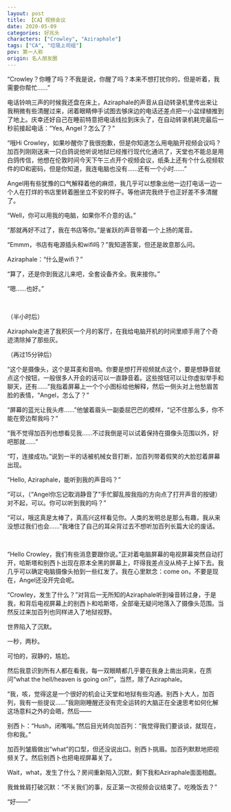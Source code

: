 ```yaml
---
layout: post
title: 【CA】视频会议
date: 2020-05-09 
categories: 好兆头
characters: ["Crowley", "Aziraphale"]
tags: ["CA", "垃圾上司组"]
pov: 第一人称
origin: 名人朋友圈
---
```


“Crowley？你睡了吗？不我是说，你醒了吗？本来不想打扰你的，但是听着，我需要你帮忙……”

电话铃响三声的时候我还盘在床上，Aziraphale的声音从自动转录机里传出来让我稍微有些清醒过来，闭着眼睛伸手试图去够床边的电话还差点把一小盆绿植推到了地上。庆幸还好自己在睡前特意把电话线拉到床头了，在自动转录机耗完最后一秒前接起电话：“Yes, Angel？怎么了？”

“哦Hi Crowley，如果吵醒你了我很抱歉，但是你知道怎么用电脑开视频会议吗？加百列刚刚送来一只白鸽说他听说地狱已经推行现代化通讯了，天堂也不能总是用白鸽传信，他想在伦敦时间今天下午三点开个视频会议，纸条上还有个什么视频软件的ID和密码，但是你知道，我连电脑也没有……还有一个小时……”

Angel用有些犹豫的口气解释着他的麻烦，我几乎可以想象出他一边打电话一边一个人在打烊的书店里转着圈坐立不安的样子。等他讲完我终于也正好差不多清醒了。

“Well，你可以用我的电脑，如果你不介意的话。”

“那就再好不过了，我在书店等你。”是雀跃的声音带着一个上扬的尾音。

“Emmm，书店有电源插头和wifi吗？”我知道答案，但还是故意那么问。

Aziraphale：“什么是wifi？”

“算了，还是你到我这儿来吧，全套设备齐全。我来接你。”

“嗯……也好。”

<br>

（半小时后）

Aziraphale走进了我积灰一个月的客厅，在我给电脑开机的时间里顺手用了个奇迹清除掉了那些灰。

（再过15分钟后）

“这个是摄像头，这个是耳麦和音响。你要是想打开视频就点这个，要是想静音就点这个按钮，一般很多人开会的话可以一直静音着。这些按钮可以让你虚拟举手和聊天，还有……”我指着屏幕上一个个小图标给他解释，然后一侧头对上他愁眉苦脸的表情，“Angel，怎么了？”

“屏幕的蓝光让我头疼……”他皱着眉头一副委屈巴巴的模样，“记不住那么多，你不能在旁边帮我吗？”

“我不觉得加百列也想看见我……不过我倒是可以试着保持在摄像头范围以外，好吧那就……”

“叮，连接成功。”说到一半的话被机械女音打断，加百列带着假笑的大脸怼着屏幕出现。

“Hello, Aziraphale，能听到我的声音吗？”

“可以，（“Angel你忘记取消静音了”手忙脚乱按我指的方向点了打开声音的按键）对不起，可以。你可以听到我的吗？”

“可以，哦这真是太棒了，真高兴这样看见你。人类的发明总是那么有趣，我从来没想过我们也会……”我堵住了自己的耳朵背过去不想听加百列长篇大论的废话。

<br>

“Hello Crowley，我们有些消息要跟你说。”正对着电脑屏幕的电视屏幕突然自动打开，哈斯塔和别西卜出现在原本全黑的屏幕上，吓得我差点没从椅子上掉下去。我几乎可以确定电脑摄像头拍到一些红发了。我在心里默念：come on，不要是现在，Angel还没开完会呢。

“Crowley，发生了什么？”对背后一无所知的Aziraphale听到噪音转过身，于是我，和背后电视屏幕上的别西卜和哈斯塔，全部毫无疑问地落入了摄像头范围。当然反过来加百列也同样进入了地狱视野。

世界陷入了沉默。

一秒，两秒。

可怕的，寂静的，尴尬。

然后我意识到所有人都在看我，每一双眼睛都几乎要在我身上凿出洞来，在质问“what the hell/heaven is going on?”，当然，除了Aziraphale。

“我，咳，觉得这是一个很好的机会让天堂和地狱有些沟通。别西卜大人，加百列，我有一些提议……”我刚刚睡醒还没有完全运转的大脑正在全速思考如何化解这场意料之外的会晤，然后——

别西卜：“Hush，闭嘴嗡。”然后目光转向加百列：“我觉得我们要谈谈，就现在，你和我。”

加百列皱眉做出“what”的口型，但还没说出口。别西卜挑眉。加百列默默地把视频关了。然后别西卜也把电视屏幕关了。

Wait，what，发生了什么？房间重新陷入沉默，剩下我和Aziraphale面面相觑。

我耸耸肩打破沉默：“不关我们的事，反正第一次视频会议结束了。吃晚饭去？”

“好——”
